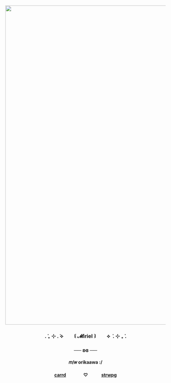 <h3 align="center"> <img src="https://i.postimg.cc/C5cGqXjD/1000002709.png" height="1000"/></h3>
<h3 align="center">. ݁₊ ⊹ . ݁⟡ ㅤㅤ꒰ 𝓜iriel ꒱ㅤㅤ ⟡ ݁ . ⊹ ₊ ݁.</h3>
<h3 align="center">── ʚɞ ──</h3>
<h4 align="center">𝑚/𝑤 orikaawa :/</h4>
<h4 align="center"><a href="https://mirrrielll.carrd.co/" target="_blank">carrd</a> ㅤㅤㅤㅤ♡ ㅤㅤㅤ<a href="https://whotfismiriel.straw.page/" target="_blank">strwpg</a>
